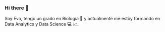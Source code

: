 ### Hi there 👋
Soy Eva, tengo un grado en Biología :microscope: y actualmente me estoy formando en Data Analytics y Data Science :computer: :chart_with_upwards_trend:.
<!--
**EvaRD97/EvaRD97** is a ✨ _special_ ✨ repository because its `README.md` (this file) appears on your GitHub profile.

Here are some ideas to get you started:

- 🔭 I’m currently working on ...
- 🌱 I’m currently learning ...
- 👯 I’m looking to collaborate on ...
- 🤔 I’m looking for help with ...
- 💬 Ask me about ...
- 📫 How to reach me: ...
- 😄 Pronouns: ...
- ⚡ Fun fact: ...
-->
